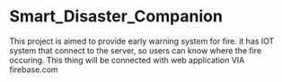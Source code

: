 # Smart_Disaster_Companion

This project is aimed to provide early warning system for fire.
it has IOT system that connect to the server, so users can know where the fire occuring.
This thing will be connected with web application VIA firebase.com 
